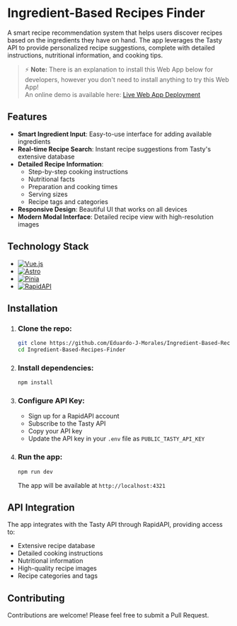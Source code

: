 # Ingredient-Based Recipes Finder

A smart recipe recommendation system that helps users discover recipes based on the ingredients they have on hand. The app leverages the Tasty API to provide personalized recipe suggestions, complete with detailed instructions, nutritional information, and cooking tips.

> ⚡ **Note:** There is an explanation to install this Web App below for developers, however you don't need to install anything to try this Web App!  
> An online demo is available here: [Live Web App Deployment](https://ingredient-based-recipes-finder-production.up.railway.app/)

## Features

- **Smart Ingredient Input**: Easy-to-use interface for adding available ingredients
- **Real-time Recipe Search**: Instant recipe suggestions from Tasty's extensive database
- **Detailed Recipe Information**: 
  - Step-by-step cooking instructions
  - Nutritional facts
  - Preparation and cooking times
  - Serving sizes
  - Recipe tags and categories
- **Responsive Design**: Beautiful UI that works on all devices
- **Modern Modal Interface**: Detailed recipe view with high-resolution images

## Technology Stack

- [![Vue.js](https://img.shields.io/badge/Vue.js-35495E?logo=vue.js&logoColor=4FC08D)](https://vuejs.org/)
- [![Astro](https://img.shields.io/badge/Astro-BC52EE?logo=astro&logoColor=white)](https://astro.build/)
- [![Pinia](https://img.shields.io/badge/Pinia-35495E?logo=vue.js&logoColor=4FC08D)](https://pinia.vuejs.org/)
- [![RapidAPI](https://img.shields.io/badge/RapidAPI-1D4371?logo=rapidapi&logoColor=white)](https://rapidapi.com/)
  
## Installation

1. ### Clone the repo:
    ```bash
    git clone https://github.com/Eduardo-J-Morales/Ingredient-Based-Recipes-Finder.git
    cd Ingredient-Based-Recipes-Finder
    ```

2. ### Install dependencies:
    ```bash
    npm install
    ```

3. ### Configure API Key:
    - Sign up for a RapidAPI account
    - Subscribe to the Tasty API
    - Copy your API key
    - Update the API key in your `.env` file as `PUBLIC_TASTY_API_KEY`

4. ### Run the app:
    ```bash
    npm run dev
    ```
    The app will be available at `http://localhost:4321`

## API Integration

The app integrates with the Tasty API through RapidAPI, providing access to:
- Extensive recipe database
- Detailed cooking instructions
- Nutritional information
- High-quality recipe images
- Recipe categories and tags

## Contributing

Contributions are welcome! Please feel free to submit a Pull Request.
